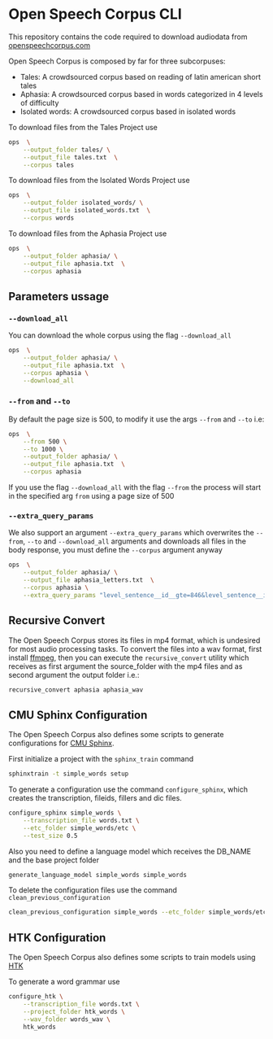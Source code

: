 # Open Speech Corpus CLI

This repository contains the code required to download audiodata from 
[openspeechcorpus.com](http://openspeechcorpus.contraslash.com)

Open Speech Corpus is composed by far for three subcorpuses:

- Tales: A crowdsourced corpus based on reading of latin american short tales
- Aphasia: A crowdsourced corpus based in words categorized in 4 levels of difficulty
- Isolated words: A crowdsourced corpus based in isolated words

To download files from the Tales Project use

```bash
ops  \
    --output_folder tales/ \
    --output_file tales.txt  \
    --corpus tales
```

To download files from the Isolated Words Project use

```bash
ops  \
    --output_folder isolated_words/ \
    --output_file isolated_words.txt  \
    --corpus words
```

To download files from the Aphasia Project use

```bash
ops  \
    --output_folder aphasia/ \
    --output_file aphasia.txt  \
    --corpus aphasia
```

## Parameters ussage

### `--download_all`

You can download the whole corpus using the flag `--download_all`

```bash
ops  \
    --output_folder aphasia/ \
    --output_file aphasia.txt  \
    --corpus aphasia \
    --download_all
```

### `--from` and `--to`

By default the page size is 500, to modify it use the args `--from` and `--to` i.e:

```bash
ops  \
    --from 500 \
    --to 1000 \
    --output_folder aphasia/ \
    --output_file aphasia.txt  \
    --corpus aphasia
```


If you use the flag `--download_all` with the flag `--from` the process will start in the specified arg `from` using a
page size of 500

### `--extra_query_params`

We also support an argument `--extra_query_params` which overwrites the `--from`, `--to` and `--download_all` arguments
and downloads all files in the body response, you must define the `--corpus` argument anyway

```bash
ops  \
    --output_folder aphasia/ \
    --output_file aphasia_letters.txt  \
    --corpus aphasia \
    --extra_query_params "level_sentence__id__gte=846&level_sentence__id__lte=870"
```

## Recursive Convert

The Open Speech Corpus stores its files in mp4 format, which is undesired for most audio processing tasks. To convert 
the files into a wav format, first install [ffmpeg](https://www.ffmpeg.org/download.html), then you can execute the
`recursive_convert` utility which receives as first argument the source_folder with the mp4 files and as second argument
the output folder i.e.:

```bash
recursive_convert aphasia aphasia_wav
```

## CMU Sphinx Configuration

The Open Speech Corpus also defines some scripts to generate configurations for 
[CMU Sphinx](https://cmusphinx.github.io/).
 
First initialize a project with the `sphinx_train` command

```bash
sphinxtrain -t simple_words setup
```
   
To generate a configuration use the command `configure_sphinx`, which creates the transcription, fileids, fillers and
dic files.

```bash
configure_sphinx simple_words \
    --transcription_file words.txt \
    --etc_folder simple_words/etc \
    --test_size 0.5
```

Also you need to define a language model which receives the DB_NAME and the base project folder

```bash
generate_language_model simple_words simple_words
```

To delete the configuration files use the command `clean_previous_configuration`

```bash
clean_previous_configuration simple_words --etc_folder simple_words/etc/
```

## HTK Configuration

The Open Speech Corpus also defines some scripts to train models using [HTK](http://htk.eng.cam.ac.uk/)

To generate a word grammar use 

```bash
configure_htk \
    --transcription_file words.txt \
    --project_folder htk_words \
    --wav_folder words_wav \
    htk_words
```
